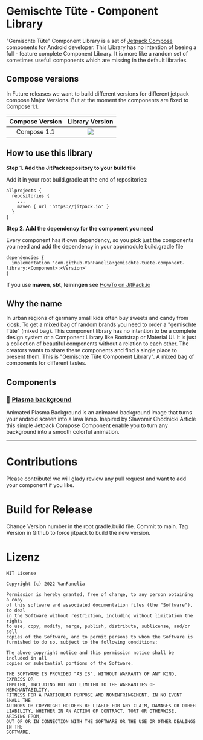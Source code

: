 # Gemischte Tüte - Component Library

"Gemischte Tüte" Component Library is a set of [Jetpack Compose](https://developer.android.com/jetpack/compose) components for Android developer. 
This Library has no intention of beeing a full - feature complete Component Library. It is more like a random set of sometimes usefull components which are missing in the default libraries. 

## Compose versions

In Future releases we want to build different versions for different jetpack compose Major Versions. But at the moment the components are fixed to Compose 1.1.

| Compose Version | Library Version |
| :---: | :-: |
| Compose 1.1 | [![](https://jitpack.io/v/VanFanelia/gemischte-tuete-component-library.svg)](https://jitpack.io/#VanFanelia/gemischte-tuete-component-library) |

## How to use this library

**Step 1. Add the JitPack repository to your build file**

Add it in your root build.gradle at the end of repositories:

```
allprojects {
  repositories {
    ...
    maven { url 'https://jitpack.io' }
  }
}
```

**Step 2. Add the dependency for the component you need**

Every component has it own dependency, so you pick just the components you need and add the dependency in your app/module build.gradle file
```
dependencies {
  implementation 'com.github.VanFanelia:gemischte-tuete-component-library:<Component>:<Version>'
}
```

If you use **maven**, **sbt**, **leiningen** see [HowTo on JitPack.io](https://jitpack.io/#VanFanelia/gemischte-tuete-component-library#howto)

## Why the name

In urban regions of germany small kids often buy sweets and candy from kiosk. To get a mixed bag of random brands you need to order a "gemischte Tüte" (mixed bag). This component library has no intention to be a complete design system or a Component Library like Bootstrap or Material UI. It is just a collection of beautiful components without a relation to each other. The creators wants to share these components and find a single place to present them. This is "Gemischte Tüte Component Library". A mixed bag of components for different tastes.

## Components

### 🌋 [Plasma background](./plasmabackground/)

Animated Plasma Background is an animated background image that turns your android screen into a lava lamp. Inspired by Slawomir Chodnicki Article this simple Jetpack Compose Component enable you to turn any background into a smooth colorful animation.


---

# Contributions
Please contribute! we will glady review any pull request and want to add your component if you like.

# Build for Release
Change Version number in the root gradle.build file. Commit to main. Tag Version in Github to force jitpack to build the new version.

# Lizenz

```
MIT License

Copyright (c) 2022 VanFanelia

Permission is hereby granted, free of charge, to any person obtaining a copy
of this software and associated documentation files (the "Software"), to deal
in the Software without restriction, including without limitation the rights
to use, copy, modify, merge, publish, distribute, sublicense, and/or sell
copies of the Software, and to permit persons to whom the Software is
furnished to do so, subject to the following conditions:

The above copyright notice and this permission notice shall be included in all
copies or substantial portions of the Software.

THE SOFTWARE IS PROVIDED "AS IS", WITHOUT WARRANTY OF ANY KIND, EXPRESS OR
IMPLIED, INCLUDING BUT NOT LIMITED TO THE WARRANTIES OF MERCHANTABILITY,
FITNESS FOR A PARTICULAR PURPOSE AND NONINFRINGEMENT. IN NO EVENT SHALL THE
AUTHORS OR COPYRIGHT HOLDERS BE LIABLE FOR ANY CLAIM, DAMAGES OR OTHER
LIABILITY, WHETHER IN AN ACTION OF CONTRACT, TORT OR OTHERWISE, ARISING FROM,
OUT OF OR IN CONNECTION WITH THE SOFTWARE OR THE USE OR OTHER DEALINGS IN THE
SOFTWARE.
```
